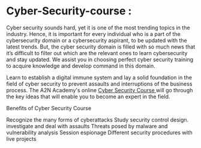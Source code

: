# Cyber-Security-course : 
Cyber security sounds hard, yet it is one of the most trending topics in the industry. Hence, it is important for every individual who is a part of the cybersecurity domain or a cybersecurity aspirant, to be updated with the latest trends. But, the cyber security domain is filled with so much news that it’s difficult to filter out which are the relevant ones to learn cybersecurity and stay updated.
We assist you in choosing perfect cyber security training to acquire knowledge and develop command in this domain.

Learn to establish a digital immune system and lay a solid foundation in the field of cyber security to prevent assaults and interruptions of the business process. The A2N Academy's online <a href="https://www.a2nacademy.com/course/cyber-security-course"> Cyber Security Course </a> will go through the key ideas that will enable you to become an expert in the field.

Benefits of Cyber Security Course
 
Recognize the many forms of cyberattacks
Study security control design.
investigate and deal with assaults
Threats posed by malware and vulnerability analysis
Session espionage
Different security procedures with live projects
